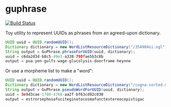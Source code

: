 guphrase
========
[![Build Status](https://travis-ci.org/avram/guphrase.svg?branch=master)](https://travis-ci.org/avram/guphrase)

Toy utility to represent UUIDs as phrases from an agreed-upon dictionary.

```java
UUID uuid = UUID.randomUUID();
Dictionary dictionary = new WordListResourceDictionary("/354984si.ngl");
String output = GuPhrase.phraseForUUID(uuid, dictionary);
uuid = c6da2d3d-b8c5-49e3-a338-798fae5b3c8b
output = pua-yen-gulfs-wage-glucolysis-doorframe-heynne
```

Or use a morpheme list to make a "word":

```java
UUID uuid = UUID.randomUUID();
Dictionary dictionary = new WordListResourceDictionary("/cogna-sorted.morphemes");
String output = GuPhrase.pseudoWordForUUID(uuid, dictionary);
uuid = 3e9d3cae-1780-4768-aa2f-bf63cd92c030
output = estrorsephosafuciteginotocosmafunctestereocopistigac
```
